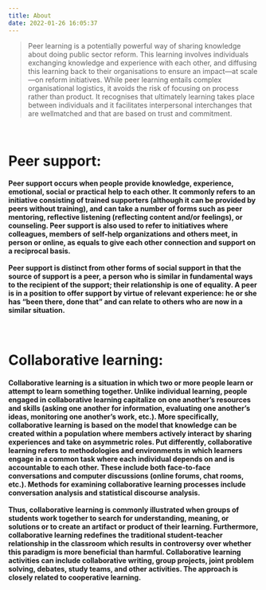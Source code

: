 ```yaml
---
title: About
date: 2022-01-26 16:05:37
---
```

>Peer learning is a potentially powerful way of sharing knowledge about doing public sector reform. This learning involves individuals exchanging knowledge and experience with each other, and diffusing this learning back to their organisations to ensure an impact—at scale—on reform initiatives. While peer learning entails complex organisational logistics, it avoids the risk of focusing on process rather than product. It recognises that ultimately learning takes place between individuals and it facilitates interpersonal interchanges that are wellmatched and that are based on trust and commitment.

<br>

# Peer support:
#### Peer support occurs when people provide knowledge, experience, emotional, social or practical help to each other. It commonly refers to an initiative consisting of trained supporters (although it can be provided by peers without training), and can take a number of forms such as peer mentoring, reflective listening (reflecting content and/or feelings), or counseling. Peer support is also used to refer to initiatives where colleagues, members of self-help organizations and others meet, in person or online, as equals to give each other connection and support on a reciprocal basis. <br><br> Peer support is distinct from other forms of social support in that the source of support is a peer, a person who is similar in fundamental ways to the recipient of the support; their relationship is one of equality. A peer is in a position to offer support by virtue of relevant experience: he or she has “been there, done that” and can relate to others who are now in a similar situation.

<br>

# Collaborative learning:
#### Collaborative learning is a situation in which two or more people learn or attempt to learn something together. Unlike individual learning, people engaged in collaborative learning capitalize on one another’s resources and skills (asking one another for information, evaluating one another’s ideas, monitoring one another’s work, etc.). More specifically, collaborative learning is based on the model that knowledge can be created within a population where members actively interact by sharing experiences and take on asymmetric roles. Put differently, collaborative learning refers to methodologies and environments in which learners engage in a common task where each individual depends on and is accountable to each other. These include both face-to-face conversations and computer discussions (online forums, chat rooms, etc.). Methods for examining collaborative learning processes include conversation analysis and statistical discourse analysis. <br><br> Thus, collaborative learning is commonly illustrated when groups of students work together to search for understanding, meaning, or solutions or to create an artifact or product of their learning. Furthermore, collaborative learning redefines the traditional student-teacher relationship in the classroom which results in controversy over whether this paradigm is more beneficial than harmful. Collaborative learning activities can include collaborative writing, group projects, joint problem solving, debates, study teams, and other activities. The approach is closely related to cooperative learning.

<br>
